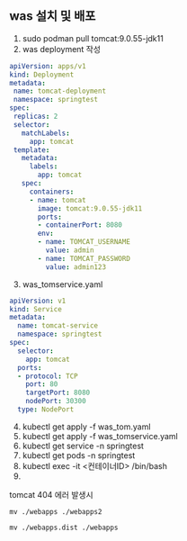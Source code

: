 ## was 설치 및 배포
1. sudo podman pull tomcat:9.0.55-jdk11
2. was deployment 작성
 ```yaml
apiVersion: apps/v1
kind: Deployment
metadata:
  name: tomcat-deployment
  namespace: springtest
spec:
  replicas: 2
  selector:
    matchLabels:
      app: tomcat
  template:
    metadata:
      labels:
        app: tomcat
    spec:
      containers:
      - name: tomcat
        image: tomcat:9.0.55-jdk11
        ports:
        - containerPort: 8080
        env:
        - name: TOMCAT_USERNAME
          value: admin
        - name: TOMCAT_PASSWORD
          value: admin123

   ```
3. was_tomservice.yaml
```yaml
apiVersion: v1
kind: Service
metadata:
  name: tomcat-service
  namespace: springtest
spec:
  selector:
    app: tomcat
  ports:
  - protocol: TCP
    port: 80
    targetPort: 8080
    nodePort: 30300
  type: NodePort
```
4. kubectl get apply -f was_tom.yaml
5. kubectl get apply -f was_tomservice.yaml
6. kubectl get service -n springtest
7. kubectl get pods -n springtest
8. kubectl exec -it <컨테이너ID> /bin/bash
9. 
tomcat 404 에러 발생시
```
mv ./webapps ./webapps2
```
```
mv ./webapps.dist ./webapps
```
